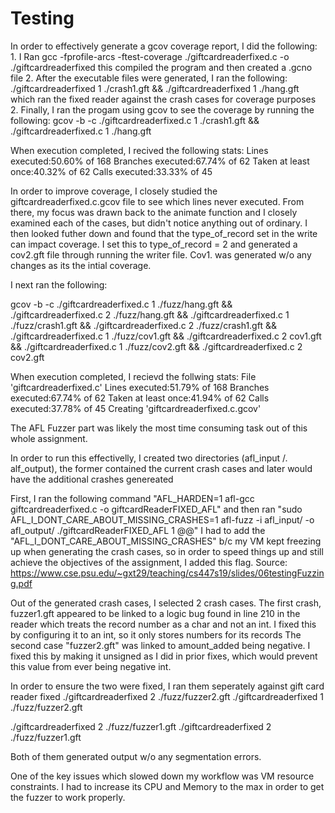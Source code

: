 <h1> Testing </h1>

<p> 
In order to effectively generate a gcov coverage report, I did the following: 
1. I Ran 
gcc -fprofile-arcs -ftest-coverage ./giftcardreaderfixed.c -o ./giftcardreaderfixed
this compiled the program and then created a .gcno file 
2. After the executable files were generated, I ran the following: 
./giftcardreaderfixed 1 ./crash1.gft && ./giftcardreaderfixed 1 ./hang.gft
which ran the fixed reader against the crash cases for coverage purposes 
2. Finally, I ran the progam using gcov to see the coverage by running the following: 
gcov -b -c ./giftcardreaderfixed.c 1 ./crash1.gft && ./giftcardreaderfixed.c 1 ./hang.gft

When execution completed, I recived the following stats: 
Lines executed:50.60% of 168
Branches executed:67.74% of 62
Taken at least once:40.32% of 62
Calls executed:33.33% of 45
</p> 


<p>
In order to improve coverage, I closely studied the giftcardreaderfixed.c.gcov file to see which lines never executed. From there, my focus was drawn back to the animate function and I closely examined each of the cases, but didn't notice anything out of ordinary. I then looked futher down and found that the type_of_record set in the write can impact coverage. I set this to type_of_record = 2 and generated a cov2.gft file through running the writer file. Cov1. was generated w/o any changes as its the intial coverage. 

I next ran the following: 

gcov -b -c ./giftcardreaderfixed.c 1 ./fuzz/hang.gft && ./giftcardreaderfixed.c 2 ./fuzz/hang.gft && ./giftcardreaderfixed.c 1 ./fuzz/crash1.gft && ./giftcardreaderfixed.c 2 ./fuzz/crash1.gft && ./giftcardreaderfixed.c 1 ./fuzz/cov1.gft && ./giftcardreaderfixed.c 2 cov1.gft && ./giftcardreaderfixed.c 1 ./fuzz/cov2.gft && ./giftcardreaderfixed.c 2 cov2.gft


When execution completed, I recievd the follwing stats:
File 'giftcardreaderfixed.c'
Lines executed:51.79% of 168
Branches executed:67.74% of 62
Taken at least once:41.94% of 62
Calls executed:37.78% of 45
Creating 'giftcardreaderfixed.c.gcov'

</p>


<p>
The AFL Fuzzer part was likely the most time consuming task out of this whole assignment. 

In order to run this effectivelly, I created two directories (afl_input /. alf_output), the former contained the current crash cases and later would have the additional crashes genereated

First, I ran the following command "AFL_HARDEN=1 afl-gcc giftcardreaderfixed.c -o giftcardReaderFIXED_AFL" and then ran "sudo AFL_I_DONT_CARE_ABOUT_MISSING_CRASHES=1 afl-fuzz -i afl_input/ -o afl_output/  ./giftcardReaderFIXED_AFL  1 @@" 
I had to add the "AFL_I_DONT_CARE_ABOUT_MISSING_CRASHES" b/c my VM kept freezing up when generating the crash cases, so in order to speed things up and still achieve the objectives of the assignment, I added this flag. 
Source: https://www.cse.psu.edu/~gxt29/teaching/cs447s19/slides/06testingFuzzing.pdf

Out of the generated crash cases, I selected 2 crash cases. 
The first crash, fuzzer1.gft appeared to be linked to a logic bug found in line 210 in the reader which treats the record number as a char and not an int. I fixed this by configuring it to an int, so it only stores numbers for its records
The second case "fuzzer2.gft" was linked to amount_added being negative. I fixed this by making it unsigned as I did in prior fixes, which would prevent this value from ever being negative int. 

In order to ensure the two were fixed, I ran them seperately against gift card reader fixed
./giftcardreaderfixed 2 ./fuzz/fuzzer2.gft
./giftcardreaderfixed 1 ./fuzz/fuzzer2.gft

./giftcardreaderfixed 2 ./fuzz/fuzzer1.gft
./giftcardreaderfixed 2 ./fuzz/fuzzer1.gft


Both of them generated output w/o any segmentation errors. 

One of the key issues which slowed down my workflow was VM resource constraints. I had to increase its CPU and Memory to the max in order to get the fuzzer to work properly. 


</p>